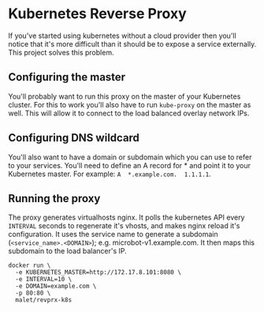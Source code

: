 # Kubernetes Reverse Proxy
If you've started using kubernetes without a cloud provider then you'll notice
that it's more difficult than it should be to expose a service externally. This
project solves this problem.

## Configuring the master
You'll probably want to run this proxy on the master of your Kubernetes cluster.
For this to work you'll also have to run `kube-proxy` on the master as well.
This will allow it to connect to the load balanced overlay network IPs.

## Configuring DNS wildcard
You'll also want to have a domain or subdomain which you can use to refer to
your services. You'll need to define an A record for * and point it to your
Kubernetes master. For example: `A  *.example.com.  1.1.1.1`.

## Running the proxy
The proxy generates virtualhosts nginx. It polls the kubernetes API every
`INTERVAL` seconds to regenerate it's vhosts, and makes nginx reload it's
configuration. It uses the service name to generate a subdomain
(`<service_name>.<DOMAIN>`); e.g. microbot-v1.example.com. It then maps this
subdomain to the load balancer's IP.

```
docker run \
  -e KUBERNETES_MASTER=http://172.17.8.101:8080 \
  -e INTERVAL=10 \
  -e DOMAIN=example.com \
  -p 80:80 \
  malet/revprx-k8s
```
